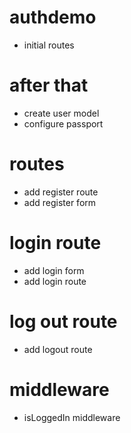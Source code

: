 # authdemo
* initial routes

# after that
* create user model
* configure passport


# routes
* add register route
* add register form

# login route
* add login form
* add login route

# log out route
* add logout route

# middleware
* isLoggedIn middleware